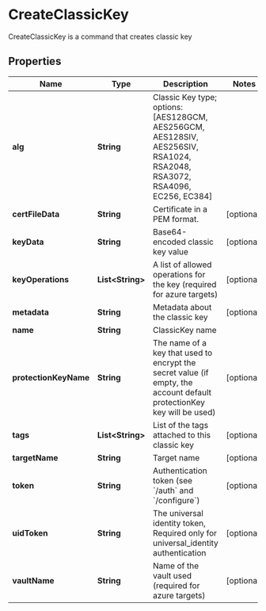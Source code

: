 

# CreateClassicKey

CreateClassicKey is a command that creates classic key
## Properties

Name | Type | Description | Notes
------------ | ------------- | ------------- | -------------
**alg** | **String** | Classic Key type; options: [AES128GCM, AES256GCM, AES128SIV, AES256SIV, RSA1024, RSA2048, RSA3072, RSA4096, EC256, EC384] | 
**certFileData** | **String** | Certificate in a PEM format. |  [optional]
**keyData** | **String** | Base64-encoded classic key value |  [optional]
**keyOperations** | **List&lt;String&gt;** | A list of allowed operations for the key (required for azure targets) |  [optional]
**metadata** | **String** | Metadata about the classic key |  [optional]
**name** | **String** | ClassicKey name | 
**protectionKeyName** | **String** | The name of a key that used to encrypt the secret value (if empty, the account default protectionKey key will be used) |  [optional]
**tags** | **List&lt;String&gt;** | List of the tags attached to this classic key |  [optional]
**targetName** | **String** | Target name |  [optional]
**token** | **String** | Authentication token (see &#x60;/auth&#x60; and &#x60;/configure&#x60;) |  [optional]
**uidToken** | **String** | The universal identity token, Required only for universal_identity authentication |  [optional]
**vaultName** | **String** | Name of the vault used (required for azure targets) |  [optional]



